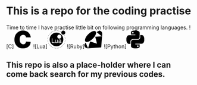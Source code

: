 # This is a repo for the coding practise
Time to time I have practise little bit on following programming languages.
![C]<img src="./icons/c.svg">
![Lua]<img src="./icons/lua.svg">
![Ruby]<img src="./icons/ruby.svg">
![Python]<img src="./icons/python.svg">

## This repo is also a place-holder where I can come back search for my previous codes.


